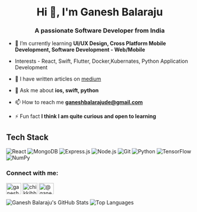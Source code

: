 <h1 align="center">Hi 👋, I'm Ganesh Balaraju</h1>
<h3 align="center">A passionate Software Developer from India</h3>

- 🌱 I’m currently learning **UI/UX Design, Cross Platform Mobile Development, Software Development - Web/Mobile**
- Interests - React, Swift, Flutter, Docker,Kubernates, Python Application Development

- 📝 I have written articles on [medium](medium)

- 💬 Ask me about **ios, swift, python**

- 📫 How to reach me **ganeshbalarajude@gmail.com**

- ⚡ Fun fact **I think I am quite curious and open to learning**
  
## Tech Stack
![React](https://img.shields.io/badge/-React-61DAFB?style=flat-square&logo=react&logoColor=white)
![MongoDB](https://img.shields.io/badge/-MongoDB-47A248?style=flat-square&logo=mongodb&logoColor=white)
![Express.js](https://img.shields.io/badge/-Express.js-000000?style=flat-square&logo=express&logoColor=white)
![Node.js](https://img.shields.io/badge/-Node.js-339933?style=flat-square&logo=node.js&logoColor=white)
![Git](https://img.shields.io/badge/-Git-F05032?style=flat-square&logo=git&logoColor=white)
![Python](https://img.shields.io/badge/-Python-3776AB?style=flat-square&logo=python&logoColor=white)
![TensorFlow](https://img.shields.io/badge/-TensorFlow-FF6F00?style=flat-square&logo=tensorflow&logoColor=white)
![NumPy](https://img.shields.io/badge/-NumPy-013243?style=flat-square&logo=numpy&logoColor=white)


<h3 align="left">Connect with me:</h3>
<p align="left">
<a href="https://linkedin.com/in/ganeshbalaraju" target="blank"><img align="center" src="https://raw.githubusercontent.com/rahuldkjain/github-profile-readme-generator/master/src/images/icons/Social/linked-in-alt.svg" alt="ganeshbalaraju" height="30" width="40" /></a>
<a href="https://instagram.com/chikkibhoii" target="blank"><img align="center" src="https://raw.githubusercontent.com/rahuldkjain/github-profile-readme-generator/master/src/images/icons/Social/instagram.svg" alt="chikkibhoii" height="30" width="40" /></a>
<a href="https://medium.com/@ganeshbalaraju" target="blank"><img align="center" src="https://raw.githubusercontent.com/rahuldkjain/github-profile-readme-generator/master/src/images/icons/Social/medium.svg" alt="@ganeshbalaraju" height="30" width="40" /></a>
</p>

![Ganesh Balaraju's GitHub Stats](https://github-readme-stats.vercel.app/api?username=GaneshMandakapu&show_icons=true&theme=radical)
![Top Languages](https://github-readme-stats.vercel.app/api/top-langs/?username=GaneshMandakapu&layout=compact&theme=radical)


